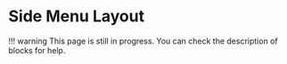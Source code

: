 # Side Menu Layout

!!! warning
    This page is still in progress. You can check the description of blocks for help.
